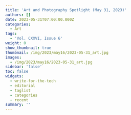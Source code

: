 ```yaml
---
title: 'Art and Photography Spotlight (May 31, 2023)'
authors: []
date: 2023-05-31T07:00:00.000Z
categories:
  - Art
tags:
  - 'Vol. CXXVI, Issue 6'
weight: 0
show_thumbnail: true
thumbnail: /img/2023/may16/2023-05-31_art.jpg
images:
  - /img/2023/may16/2023-05-31_art.jpg
sidebar: 'false'
toc: false
widgets:
  - write-for-the-tech
  - editorial
  - taglist
  - categories
  - recent
summary: ''
---
```


